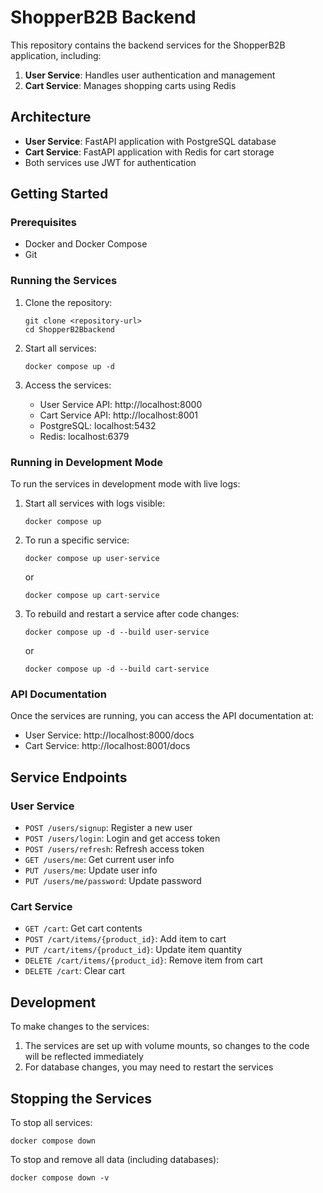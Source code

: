 # ShopperB2B Backend

This repository contains the backend services for the ShopperB2B application, including:

1. **User Service**: Handles user authentication and management
2. **Cart Service**: Manages shopping carts using Redis

## Architecture

- **User Service**: FastAPI application with PostgreSQL database
- **Cart Service**: FastAPI application with Redis for cart storage
- Both services use JWT for authentication

## Getting Started

### Prerequisites

- Docker and Docker Compose
- Git

### Running the Services

1. Clone the repository:

   ```
   git clone <repository-url>
   cd ShopperB2Bbackend
   ```

2. Start all services:

   ```
   docker compose up -d
   ```

3. Access the services:
   - User Service API: http://localhost:8000
   - Cart Service API: http://localhost:8001
   - PostgreSQL: localhost:5432
   - Redis: localhost:6379

### Running in Development Mode

To run the services in development mode with live logs:

1. Start all services with logs visible:

   ```
   docker compose up
   ```

2. To run a specific service:

   ```
   docker compose up user-service
   ```

   or

   ```
   docker compose up cart-service
   ```

3. To rebuild and restart a service after code changes:
   ```
   docker compose up -d --build user-service
   ```
   or
   ```
   docker compose up -d --build cart-service
   ```

### API Documentation

Once the services are running, you can access the API documentation at:

- User Service: http://localhost:8000/docs
- Cart Service: http://localhost:8001/docs

## Service Endpoints

### User Service

- `POST /users/signup`: Register a new user
- `POST /users/login`: Login and get access token
- `POST /users/refresh`: Refresh access token
- `GET /users/me`: Get current user info
- `PUT /users/me`: Update user info
- `PUT /users/me/password`: Update password

### Cart Service

- `GET /cart`: Get cart contents
- `POST /cart/items/{product_id}`: Add item to cart
- `PUT /cart/items/{product_id}`: Update item quantity
- `DELETE /cart/items/{product_id}`: Remove item from cart
- `DELETE /cart`: Clear cart

## Development

To make changes to the services:

1. The services are set up with volume mounts, so changes to the code will be reflected immediately
2. For database changes, you may need to restart the services

## Stopping the Services

To stop all services:

```
docker compose down
```

To stop and remove all data (including databases):

```
docker compose down -v
```
